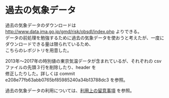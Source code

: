 # 過去の気象データ
過去の気象データのダウンロードは http://www.data.jma.go.jp/gmd/risk/obsdl/index.php よりできる。  
データの前処理を勉強するために過去の気象データを使おうと考えたが、一度にダウンロードできる量は限られているため、  
こちらのレポジトリを用意した。

2013年〜2017年の時別値の東京気温データが含まれているが、それぞれの csvファイルの先頭３行を削除したり、header を  
修正したりした。詳しくは commit e208e77fb63abb0765bf85985240a34b13788dc3 を参照。

過去の気象データの利用については、[利用上の留意事項](https://www.data.jma.go.jp/developer/ryuui.pdf) を参照。